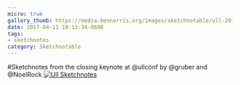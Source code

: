 ```yaml
---
micro: true
gallery_thumb: https://media.bennorris.org/images/sketchnotable/ull-2017/ull-2017-sketchnotes-21.jpg
date: 2017-04-11 18:12:34-0600
tags:
- sketchnotes
category: Sketchnotable
---
```


#Sketchnotes from the closing keynote at @ullconf by @gruber and @NoelRock [![Ull Sketchnotes](https://media.bennorris.org/images/sketchnotable/ull-2017/ull-2017-sketchnotes-21.jpg)](https://media.bennorris.org/images/sketchnotable/ull-2017/ull-2017-sketchnotes-21.jpg)